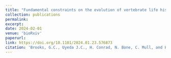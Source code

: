 ```yaml
---
title: "Fundamental constraints on the evolution of vertebrate life histories"
collection: publications
permalink: 
excerpt:
date: 2024-02-01
venue: 'bioRxiv'
paperurl:
link: https://doi.org/10.1101/2024.01.23.576873
citation: 'Brooks, G.C., Uyeda J.C., H. Conrad, N. Bone, C. Mull, and H.K. Kindsvater. 2024. Fundamental constraints on the evolution of vertebrate life histories. <i>bioRxiv</i>'
---
```

